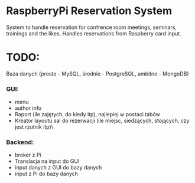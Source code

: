 # RaspberryPi Reservation System
System to handle reservation for confrence room meetings, seminars, trainings and the likes. Handles reservations from Raspberry card input.

# TODO:
Baza danych (proste - MySQL, średnie - PostgreSQL, ambitne - MongoDB)
### GUI:
- menu
- author info
- Raport (ile zajętych, do kiedy itp), najlepiej w postaci tabów
- Kreator layoutu sal do rezerwacji (ile miejsc, siedzących, stojących, czy jest rzutnik itp)\
### Backend:
- broker z Pi
- Translacja na input do GUI
- input danych z GUI do bazy danych
- input z Pi do bazy danych
